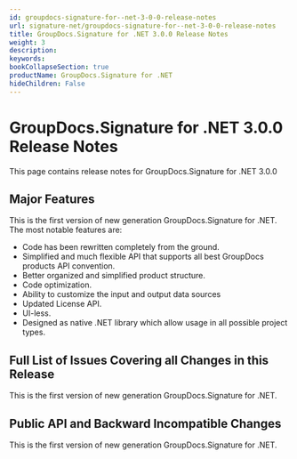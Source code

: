 ```yaml
---
id: groupdocs-signature-for--net-3-0-0-release-notes
url: signature-net/groupdocs-signature-for--net-3-0-0-release-notes
title: GroupDocs.Signature for .NET 3.0.0 Release Notes
weight: 3
description: 
keywords: 
bookCollapseSection: true
productName: GroupDocs.Signature for .NET
hideChildren: False
---
```


# GroupDocs.Signature for .NET 3.0.0 Release Notes


This page contains release notes for GroupDocs.Signature for .NET 3.0.0

## Major Features

This is the first version of new generation GroupDocs.Signature for .NET. The most notable features are:

*   Code has been rewritten completely from the ground.
*   Simplified and much flexible API that supports all best GroupDocs products API convention.
*   Better organized and simplified product structure.
*   Code optimization.
*   Ability to customize the input and output data sources
*   Updated License API.
*   UI-less.
*   Designed as native .NET library which allow usage in all possible project types.

## Full List of Issues Covering all Changes in this Release

This is the first version of new generation GroupDocs.Signature for .NET.

## Public API and Backward Incompatible Changes

This is the first version of new generation GroupDocs.Signature for .NET.

